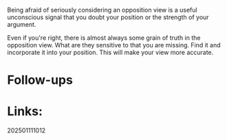 Being afraid of seriously considering an opposition view is a useful unconscious signal that you doubt your position or the strength of your argument.

Even if you're right, there is almost always some grain of truth in the opposition view. What are they sensitive to that you are missing. Find it and incorporate it into your position. This will make your view more accurate.


# Follow-ups


# Links: 



202501111012
